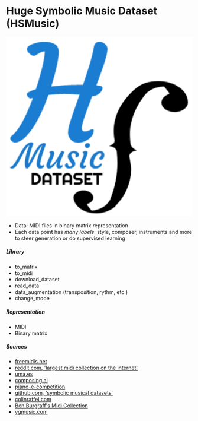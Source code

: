 # Huge Symbolic Music Dataset (HSMusic)

![logo](logo_hsmusic.png)

* Data: MIDI files in binary matrix representation
* Each data point has *many labels*: style, composer, instruments and more to steer generation or do supervised learning

##### Library
* to_matrix
* to_midi
* download_dataset
* read_data
* data_augmentation (transposition, rythm, etc.)
* change_mode

##### Representation
* MIDI
* Binary matrix

##### Sources
* [freemidis.net](http://freemidis.net/)
* [reddit.com, 'largest midi collection on the internet'](https://www.reddit.com/r/WeAreTheMusicMakers/comments/3ajwe4/the_largest_midi_collection_on_the_internet/)
* [uma.es](https://www.uma.es/victoria/)
* [composing.ai](https://composing.ai/dataset)
* [piano-e-competition](http://www.piano-e-competition.com/)
* [github.com, 'symbolic musical datasets'](https://github.com/wayne391/Symbolic-Musical-Datasets)
* [colinraffel.com](https://colinraffel.com/projects/lmd/)
* [Ben Burgraff's Midi Collection](http://cariart.tripod.com/MIDIS.html)
* [vgmusic.com](https://www.vgmusic.com/)
